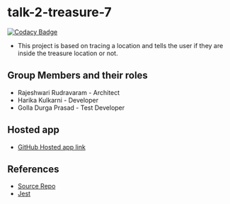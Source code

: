 # talk-2-treasure-7

[![Codacy Badge](https://api.codacy.com/project/badge/Grade/de06a133bc814b7b871a3fd637d8811a)](https://app.codacy.com/gh/Rajeshwari-Rudra/talk-2-treasure-7?utm_source=github.com&utm_medium=referral&utm_content=Rajeshwari-Rudra/talk-2-treasure-7&utm_campaign=Badge_Grade)


 - This project is based on tracing a location and tells the user if they are inside the treasure location or not.

## Group Members and their roles
- Rajeshwari Rudravaram - Architect
- Harika Kulkarni - Developer
- Golla Durga Prasad - Test Developer

## Hosted app
- [GitHub Hosted app link](https://rajeshwari-rudra.github.io/talk-2-treasure-7/)

## References
- [Source Repo](https://github.com/Saikrishna1545/talk2-group1)
- [Jest](https://jestjs.io/docs/en/getting-started)
